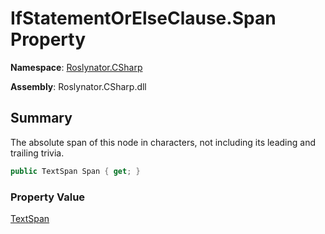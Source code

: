 # IfStatementOrElseClause\.Span Property

**Namespace**: [Roslynator.CSharp](../../README.md)

**Assembly**: Roslynator\.CSharp\.dll

## Summary

The absolute span of this node in characters, not including its leading and trailing trivia\.

```csharp
public TextSpan Span { get; }
```

### Property Value

[TextSpan](https://docs.microsoft.com/en-us/dotnet/api/microsoft.codeanalysis.text.textspan)

